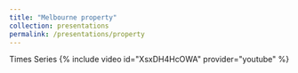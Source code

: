 ```yaml
---
title: "Melbourne property"
collection: presentations
permalink: /presentations/property
---
```


Times Series
{% include video id="XsxDH4HcOWA" provider="youtube" %}
